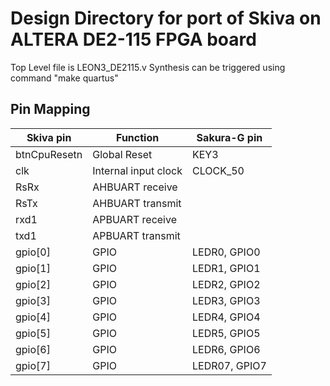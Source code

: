 # Design Directory for port of Skiva on  ALTERA DE2-115 FPGA board

Top Level file is LEON3_DE2115.v
Synthesis can be triggered using command "make quartus" 

## Pin Mapping

| Skiva pin     | Function                               | Sakura-G pin     |
|---------------|----------------------------------------|------------------|
| btnCpuResetn  | Global Reset                           | KEY3             |
| clk           | Internal input clock                   | CLOCK_50         |
| RsRx          | AHBUART receive                        |             |
| RsTx          | AHBUART transmit                       |             |
| rxd1          | APBUART receive                        |             |
| txd1          | APBUART transmit                       |             |
| gpio[0]       | GPIO                                   | LEDR0, GPIO0           |
| gpio[1]       | GPIO                                   | LEDR1, GPIO1      |
| gpio[2]       | GPIO                                   | LEDR2, GPIO2      |
| gpio[3]       | GPIO                                   | LEDR3, GPIO3      |
| gpio[4]       | GPIO                                   | LEDR4, GPIO4      |
| gpio[5]       | GPIO                                   | LEDR5, GPIO5      |
| gpio[6]       | GPIO                                   | LEDR6, GPIO6      |
| gpio[7]       | GPIO                                   | LEDR07, GPIO7     |


